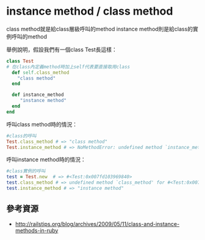# instance method / class method

class method就是給class層級呼叫的method
instance method則是給class的實例呼叫的method

舉例說明，假設我們有一個class Test長這樣：
```ruby
class Test
# 在class內定義method時加上self代表要直接取用class
  def self.class_method
  	"class method"
  end

  def instance_method
 	 "instance method"
  end
end
```

呼叫class method時的情況：
```ruby
#class的呼叫
Test.class_method # => "class method"
Test.instance_method # => NoMethodError: undefined method `instance_method' for Test:Class
```
呼叫instance method時的情況：
```ruby
#class實例的呼叫
test = Test.new  # => #<Test:0x007fd103969840>
test.class_method # => undefined method `class_method' for #<Test:0x007fd103969840>
test.instance_method # => "instance method"
```

## 參考資源

* http://railstips.org/blog/archives/2009/05/11/class-and-instance-methods-in-ruby
